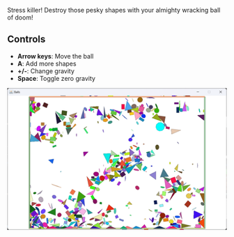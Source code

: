 Stress killer! Destroy those pesky shapes with your almighty wracking ball of doom!

## Controls
- **Arrow keys**: Move the ball
- **A**: Add more shapes
- **+/-**: Change gravity
- **Space**: Toggle zero gravity

![](ball-demo.png)